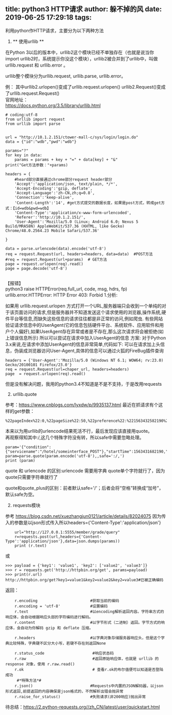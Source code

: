 title: python3 HTTP请求
author: 躲不掉的风
date: 2019-06-25 17:29:18
tags:
---
利用python作HTTP请求，主要分为以下两种方法

1. ** 使用urllib  **

  在Python 3以后的版本中，urllib2这个模块已经不单独存在（也就是说当你import urllib2时，系统提示你没这个模块），urllib2被合并到了urllib中，叫做urllib.request 和 urllib.error 。

  urllib整个模块分为urllib.request, urllib.parse, urllib.error。

  例： 
  其中urllib2.urlopen()变成了urllib.request.urlopen() 
  urllib2.Request()变成了urllib.request.Request()  
  官网地址：  
  https://docs.python.org/3.5/library/urllib.html
 
 
  ```     
  # coding:utf-8
  from urllib import request
  from urllib import parse


  url = "http://10.1.2.151/ctower-mall-c/sys/login/login.do"
  data = {"id":"wdb","pwd":"wdb"}

  params="?"
  for key in data:
      params = params + key + "=" + data[key] + "&"
  print("Get方法参数："+params)

  headers = {
      #heard部分直接通过chrome部分request header部分
      'Accept':'application/json, text/plain, */*',
      'Accept-Encoding':'gzip, deflate',
      'Accept-Language':'zh-CN,zh;q=0.8',
      'Connection':'keep-alive',
      'Content-Length':'14', #get方式提交的数据长度，如果是post方式，转成get方式：【id=wdb&pwd=wdb】
      'Content-Type':'application/x-www-form-urlencoded',
      'Referer':'http://10.1.2.151/',
      'User-Agent':'Mozilla/5.0 (Linux; Android 6.0; Nexus 5 Build/MRA58N) AppleWebKit/537.36 (KHTML, like Gecko) Chrome/48.0.2564.23 Mobile Safari/537.36'

  }

  data = parse.urlencode(data).encode('utf-8')
  req = request.Request(url, headers=headers, data=data)  #POST方法
  #req = request.Request(url+params)  # GET方法
  page = request.urlopen(req).read()
  page = page.decode('utf-8')


  ```
  【报错】  
  python3 raise HTTPError(req.full_url, code, msg, hdrs, fp) urllib.error.HTTPError: HTTP Error 403: Forbid
  1.分析:

  如果用 urllib.request.urlopen 方式打开一个URL,服务器端只会收到一个单纯的对于该页面访问的请求,但是服务器并不知道发送这个请求使用的浏览器,操作系统,硬件平台等信息,而缺失这些信息的请求往往都是非正常的访问,例如爬虫.
  有些网站验证请求信息中的UserAgent(它的信息包括硬件平台、系统软件、应用软件和用户个人偏好),如果UserAgent存在异常或者是不存在,那么这次请求将会被拒绝(如上错误信息所示)
  所以可以尝试在请求中加入UserAgent的信息
  方案:
  对于Python 3.x来说,在请求中添加UserAgent的信息非常简单,代码如下:
  可以在请求加上头信息，伪装成浏览器访问User-Agent,具体的信息可以通过火狐的FireBug插件查询  
  ```
  headers = {'User-Agent':'Mozilla/5.0 (Windows NT 6.1; WOW64; rv:23.0) Gecko/20100101 Firefox/23.0'}  
  req = request.Request(url=chaper_url, headers=headers)  
  page  = request.urlopen(req).read() 
  ```
   但是没有解决问题，我用的python3.4不知道是不是不支持，于是改用requests
  
2.  urllib.quote  

参考：https://www.cnblogs.com/lyxdw/p/9935137.html
最近在抓请求有个这样的get参数：
```
%22pageIndex%22:0,%22pageSize%22:50,%22preference%22:%221563432582190%22,%22from%22:0%7D
```
本来以为用urllib的urlencode结果死活不行，最后发现应该直接用quote。   
再观察得知其中:/,这几个特殊字符没有转，所以safe中需要忽略处理。

```
param='{"condition":{"servicename":"/hotel/someinterface_POST"},"startTime":1563431682190,"endTime":1563432582190,"pageIndex":0,"pageSize":50,"preference":"1563432582190","from":0})'
param=parse.quote(param.encode('utf-8'),,safe=':/,')
print (param)

```
quote 和 urlencode 的区别:urlencode 需要用字典  quote单个字符就行了，因为quote只需要字符串就行了    

quote和quote_plus的区别：前者默认safe='/'；后者会将“空格”转换成“加号”，默认safe为空。

2. requests模块 

  参考
  https://blog.csdn.net/xuezhangjun0121/article/details/82024075
  因为传入的参数是以json形式传入所以headers={'Content-Type':'application/json'}
  ```
      url="http://127.0.0.1:5555/member/grade/query"
      r=requests.post(url,headers={'Content-Type':'application/json'},data=json.dumps(params))
      print (r.text)

  ```
或

  ```
  >>> payload = {'key1': 'value1', 'key2': ['value2', 'value3']}
  >>> r = requests.get('http://httpbin.org/get', params=payload)
  >>> print(r.url)
  http://httpbin.org/get?key1=value1&key2=value2&key2=value3#已被正确编码
  ```
返回：   
```
    r.encoding                       #获取当前的编码
    r.encoding = 'utf-8'             #设置编码
    r.text                           #以encoding解析返回内容。字符串方式的响应体，会自动根据响应头部的字符编码进行解码。
    r.content                        #以字节形式（二进制）返回。字节方式的响应体，会自动为你解码 gzip 和 deflate 压缩。

    r.headers                        #以字典对象存储服务器响应头，但是这个字典比较特殊，字典键不区分大小写，若键不存在则返回None

    r.status_code                     #响应状态码
    r.raw                             #返回原始响应体，也就是 urllib 的 response 对象，使用 r.raw.read()   
    r.ok                              # 查看r.ok的布尔值便可以知道是否登陆成功
     #*特殊方法*#
    r.json()                         #Requests中内置的JSON解码器，以json形式返回,前提返回的内容确保是json格式的，不然解析出错会抛异常
    r.raise_for_status()             #失败请求(非200响应)抛出异常
  ```
待总结：https://2.python-requests.org//zh_CN/latest/user/quickstart.html